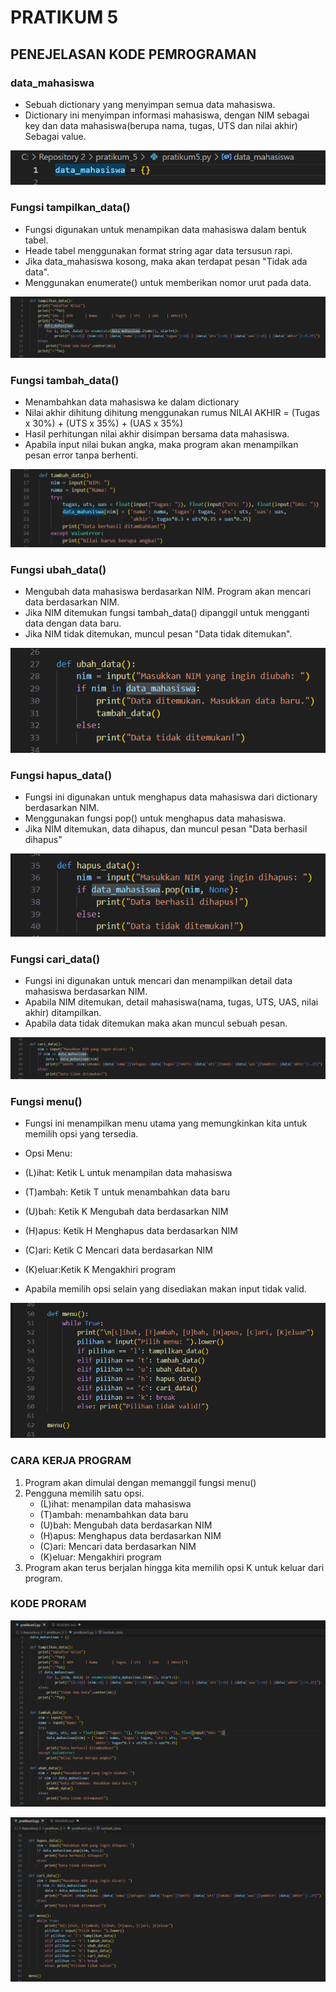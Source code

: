 # PRATIKUM 5 
## PENEJELASAN KODE PEMROGRAMAN 

### data_mahasiswa 
- Sebuah dictionary yang menyimpan semua data mahasiswa. 
- Dictionary ini menyimpan informasi mahasiswa, dengan NIM sebagai key dan data mahasiswa(berupa nama, tugas, UTS dan nilai akhir) Sebagai value. 

![Gambar1](SS/ss1.png)

### Fungsi tampilkan_data()
- Fungsi digunakan untuk menampikan data mahasiswa dalam bentuk tabel. 
- Heade tabel menggunakan format string agar data tersusun rapi. 
- Jika data_mahasiswa kosong, maka akan terdapat pesan "Tidak ada data". 
- Menggunakan enumerate() untuk memberikan nomor urut pada data. 

![Gambar 2](SS/ss2.png)

### Fungsi tambah_data()
- Menambahkan data mahasiswa ke dalam dictionary 
- Nilai akhir dihitung dihitung menggunakan rumus NILAI AKHIR = (Tugas x 30%) + (UTS x 35%) + (UAS x 35%)
- Hasil perhitungan nilai akhir disimpan bersama data mahasiswa. 
- Apabila input nilai bukan angka, maka program akan menampilkan pesan error tanpa berhenti.

![Gambar 3](SS/ss3.png)


### Fungsi ubah_data()
- Mengubah data mahasiswa berdasarkan NIM. Program akan mencari data berdasarkan NIM.
- Jika NIM ditemukan fungsi tambah_data() dipanggil untuk mengganti data dengan data baru. 
- Jika NIM tidak ditemukan, muncul pesan "Data tidak ditemukan". 

![Gambar 4](SS/ss4.png)

### Fungsi hapus_data()
- Fungsi ini digunakan untuk menghapus data mahasiswa dari dictionary berdasarkan NIM. 
- Menggunakan fungsi pop() untuk menghapus data mahasiswa. 
- Jika NIM ditemukan, data dihapus, dan muncul pesan "Data berhasil dihapus" 

![Gambar 5](SS/ss5.png)

### Fungsi cari_data()
- Fungsi ini digunakan untuk mencari dan menampilkan detail data mahasiswa berdasarkan NIM. 
- Apabila NIM ditemukan, detail mahasiswa(nama, tugas, UTS, UAS, nilai akhir) ditampilkan. 
- Apabila data tidak ditemukan maka akan muncul sebuah pesan. 

![Gambar 6](SS/ss6.png)

### Fungsi menu()
- Fungsi ini menampilkan menu utama yang memungkinkan kita untuk memilih opsi yang tersedia. 

- Opsi Menu: 
- (L)ihat: Ketik L untuk menampilan data mahasiswa
- (T)ambah: Ketik T untuk menambahkan data baru
- (U)bah: Ketik K Mengubah data berdasarkan NIM 
- (H)apus: Ketik H Menghapus data berdasarkan NIM 
- (C)ari: Ketik C Mencari data berdasarkan NIM
- (K)eluar:Ketik K Mengakhiri program 

- Apabila memilih opsi selain yang disediakan makan input tidak valid. 

![Gambar 7](SS/ss7.png)

### CARA KERJA PROGRAM 
1. Program akan dimulai dengan memanggil fungsi menu()
2. Pengguna memilih satu opsi. 
    - (L)ihat: menampilan data mahasiswa
    - (T)ambah: menambahkan data baru
    - (U)bah: Mengubah data berdasarkan NIM 
    - (H)apus: Menghapus data berdasarkan NIM 
    - (C)ari: Mencari data berdasarkan NIM
    - (K)eluar: Mengakhiri program 
3. Program akan terus berjalan hingga kita memilih opsi K untuk keluar dari program. 

### KODE PRORAM 

![Gambar 8](SS/ss8.png)

![Gambar 9](SS/ss9.png)